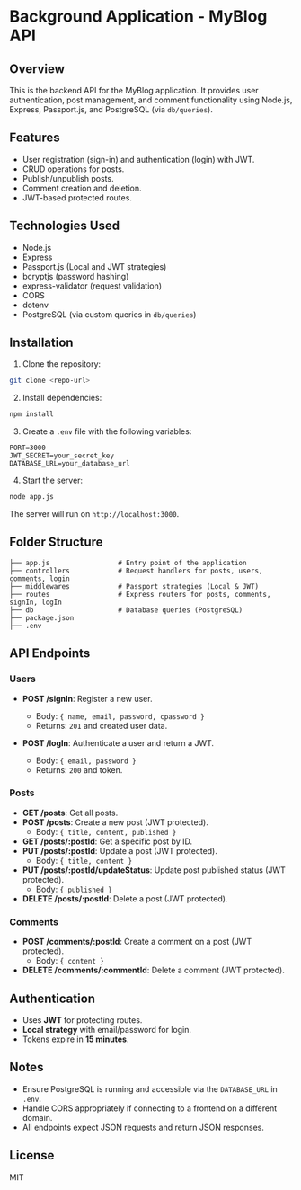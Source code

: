 # Background Application - MyBlog API

## Overview
This is the backend API for the MyBlog application. It provides user authentication, post management, and comment functionality using Node.js, Express, Passport.js, and PostgreSQL (via `db/queries`).

## Features
- User registration (sign-in) and authentication (login) with JWT.
- CRUD operations for posts.
- Publish/unpublish posts.
- Comment creation and deletion.
- JWT-based protected routes.

## Technologies Used
- Node.js
- Express
- Passport.js (Local and JWT strategies)
- bcryptjs (password hashing)
- express-validator (request validation)
- CORS
- dotenv
- PostgreSQL (via custom queries in `db/queries`)

## Installation
1. Clone the repository:
```bash
git clone <repo-url>
```
2. Install dependencies:
```bash
npm install
```
3. Create a `.env` file with the following variables:
```
PORT=3000
JWT_SECRET=your_secret_key
DATABASE_URL=your_database_url
```
4. Start the server:
```bash
node app.js
```

The server will run on `http://localhost:3000`.

## Folder Structure
```
├── app.js                 # Entry point of the application
├── controllers            # Request handlers for posts, users, comments, login
├── middlewares            # Passport strategies (Local & JWT)
├── routes                 # Express routers for posts, comments, signIn, logIn
├── db                     # Database queries (PostgreSQL)
├── package.json
├── .env
```

## API Endpoints

### Users
- **POST /signIn**: Register a new user.
  - Body: `{ name, email, password, cpassword }`
  - Returns: `201` and created user data.

- **POST /logIn**: Authenticate a user and return a JWT.
  - Body: `{ email, password }`
  - Returns: `200` and token.

### Posts
- **GET /posts**: Get all posts.
- **POST /posts**: Create a new post (JWT protected).
  - Body: `{ title, content, published }`
- **GET /posts/:postId**: Get a specific post by ID.
- **PUT /posts/:postId**: Update a post (JWT protected).
  - Body: `{ title, content }`
- **PUT /posts/:postId/updateStatus**: Update post published status (JWT protected).
  - Body: `{ published }`
- **DELETE /posts/:postId**: Delete a post (JWT protected).

### Comments
- **POST /comments/:postId**: Create a comment on a post (JWT protected).
  - Body: `{ content }`
- **DELETE /comments/:commentId**: Delete a comment (JWT protected).

## Authentication
- Uses **JWT** for protecting routes.
- **Local strategy** with email/password for login.
- Tokens expire in **15 minutes**.

## Notes
- Ensure PostgreSQL is running and accessible via the `DATABASE_URL` in `.env`.
- Handle CORS appropriately if connecting to a frontend on a different domain.
- All endpoints expect JSON requests and return JSON responses.

## License
MIT